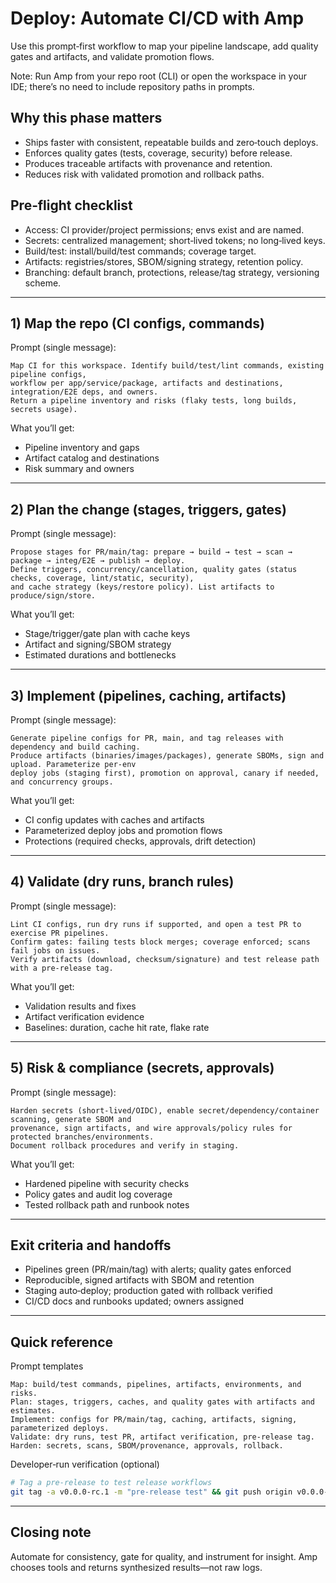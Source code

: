 # Deploy: Automate CI/CD with Amp

Use this prompt‑first workflow to map your pipeline landscape, add quality gates and artifacts, and validate promotion flows.

Note: Run Amp from your repo root (CLI) or open the workspace in your IDE; there’s no need to include repository paths in prompts.

## Why this phase matters
- Ships faster with consistent, repeatable builds and zero‑touch deploys.
- Enforces quality gates (tests, coverage, security) before release.
- Produces traceable artifacts with provenance and retention.
- Reduces risk with validated promotion and rollback paths.

## Pre‑flight checklist
- Access: CI provider/project permissions; envs exist and are named.
- Secrets: centralized management; short‑lived tokens; no long‑lived keys.
- Build/test: install/build/test commands; coverage target.
- Artifacts: registries/stores, SBOM/signing strategy, retention policy.
- Branching: default branch, protections, release/tag strategy, versioning scheme.

---

## 1) Map the repo (CI configs, commands)

Prompt (single message):
```text
Map CI for this workspace. Identify build/test/lint commands, existing pipeline configs,
workflow per app/service/package, artifacts and destinations, integration/E2E deps, and owners.
Return a pipeline inventory and risks (flaky tests, long builds, secrets usage).
```

What you’ll get:
- Pipeline inventory and gaps
- Artifact catalog and destinations
- Risk summary and owners

---

## 2) Plan the change (stages, triggers, gates)

Prompt (single message):
```text
Propose stages for PR/main/tag: prepare → build → test → scan → package → integ/E2E → publish → deploy.
Define triggers, concurrency/cancellation, quality gates (status checks, coverage, lint/static, security),
and cache strategy (keys/restore policy). List artifacts to produce/sign/store.
```

What you’ll get:
- Stage/trigger/gate plan with cache keys
- Artifact and signing/SBOM strategy
- Estimated durations and bottlenecks

---

## 3) Implement (pipelines, caching, artifacts)

Prompt (single message):
```text
Generate pipeline configs for PR, main, and tag releases with dependency and build caching.
Produce artifacts (binaries/images/packages), generate SBOMs, sign and upload. Parameterize per‑env
deploy jobs (staging first), promotion on approval, canary if needed, and concurrency groups.
```

What you’ll get:
- CI config updates with caches and artifacts
- Parameterized deploy jobs and promotion flows
- Protections (required checks, approvals, drift detection)

---

## 4) Validate (dry runs, branch rules)

Prompt (single message):
```text
Lint CI configs, run dry runs if supported, and open a test PR to exercise PR pipelines.
Confirm gates: failing tests block merges; coverage enforced; scans fail jobs on issues.
Verify artifacts (download, checksum/signature) and test release path with a pre‑release tag.
```

What you’ll get:
- Validation results and fixes
- Artifact verification evidence
- Baselines: duration, cache hit rate, flake rate

---

## 5) Risk & compliance (secrets, approvals)

Prompt (single message):
```text
Harden secrets (short‑lived/OIDC), enable secret/dependency/container scanning, generate SBOM and
provenance, sign artifacts, and wire approvals/policy rules for protected branches/environments.
Document rollback procedures and verify in staging.
```

What you’ll get:
- Hardened pipeline with security checks
- Policy gates and audit log coverage
- Tested rollback path and runbook notes

---

## Exit criteria and handoffs
- Pipelines green (PR/main/tag) with alerts; quality gates enforced
- Reproducible, signed artifacts with SBOM and retention
- Staging auto‑deploy; production gated with rollback verified
- CI/CD docs and runbooks updated; owners assigned

---

## Quick reference

Prompt templates
```text
Map: build/test commands, pipelines, artifacts, environments, and risks.
Plan: stages, triggers, caches, and quality gates with artifacts and estimates.
Implement: configs for PR/main/tag, caching, artifacts, signing, parameterized deploys.
Validate: dry runs, test PR, artifact verification, pre‑release tag.
Harden: secrets, scans, SBOM/provenance, approvals, rollback.
```

Developer‑run verification (optional)
```bash
# Tag a pre‑release to test release workflows
git tag -a v0.0.0-rc.1 -m "pre-release test" && git push origin v0.0.0-rc.1
```

---

## Closing note
Automate for consistency, gate for quality, and instrument for insight. Amp chooses tools and returns synthesized results—not raw logs.
